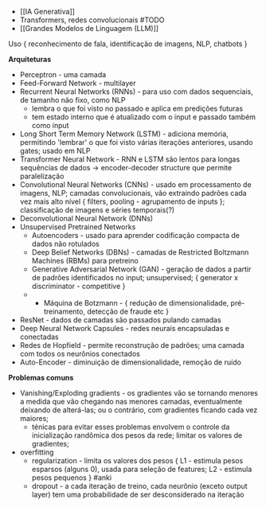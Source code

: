 * [[IA Generativa]]
* Transformers, redes convolucionais #TODO
* [[Grandes Modelos de Linguagem (LLM)]]

Uso { reconhecimento de fala, identificação de imagens, NLP, chatbots }

**Arquiteturas**
* Perceptron - uma camada
* Feed-Forward Network - multilayer
* Recurrent Neural Networks (RNNs) - para uso com dados sequenciais, de tamanho não fixo, como NLP
	* lembra o que foi visto no passado e aplica em predições futuras
	* tem estado interno que é atualizado com o input e passado também como input
* Long Short Term Memory Network (LSTM) - adiciona memória, permitindo 'lembrar' o que foi visto várias iterações anteriores, usando gates; usado em NLP
* Transformer Neural Network - RNN e LSTM são lentos para longas sequências de dados -> encoder-decoder structure que permite paralelização
* Convolutional Neural Networks (CNNs) - usado em processamento de imagens, NLP; camadas convolucionais, vão extraindo padrões cada vez mais alto nível { filters, pooling - agrupamento de inputs }; classificação de imagens e séries temporais(?)
* Deconvolutional Neural Network (DNNs)
* Unsupervised Pretrained Networks
	* Autoencoders - usado para aprender codificação compacta de dados não rotulados
	* Deep Belief Networks (DBNs) - camadas de Restricted Boltzmann Machines (RBMs) para pretreino
	* Generative Adversarial Network (GAN) - geração de dados a partir de padrões identificados no input; unsupervised; { generator x discriminator - competitive }
	* * Máquina de Botzmann - { redução de dimensionalidade, pré-treinamento, detecção de fraude etc }
* ResNet - dados de camadas são passados pulando camadas
* Deep Neural Network Capsules - redes neurais encapsuladas e conectadas
* Redes de Hopfield - permite reconstrução de padrões; uma camada com todos os neurônios conectados
* Auto-Encoder - diminuição de dimensionalidade, remoção de ruído

**Problemas comuns**
* Vanishing/Exploding gradients - os gradientes vão se tornando menores a medida que vão chegando nas menores camadas, eventualmente deixando de alterá-las; ou o contrário, com gradientes ficando cada vez maiores;
	* ténicas para evitar esses problemas envolvem o controle da inicialização randômica dos pesos da rede; limitar os valores de gradientes; 
* overfitting
	* regularization - limita os valores dos pesos { L1 - estimula pesos esparsos (alguns 0), usada para seleção de features; L2 - estimula pesos pequenos } #anki
	* dropout - a cada iteração de treino, cada neurônio (exceto output layer) tem uma probabilidade de ser desconsiderado na iteração